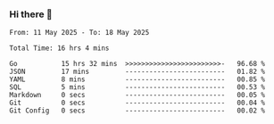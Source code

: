 ### Hi there 👋

<!--
**zhumeme/zhumeme** is a ✨ _special_ ✨ repository because its `README.md` (this file) appears on your GitHub profile.

Here are some ideas to get you started:

- 🔭 I’m currently working on ...
- 🌱 I’m currently learning ...
- 👯 I’m looking to collaborate on ...
- 🤔 I’m looking for help with ...
- 💬 Ask me about ...
- 📫 How to reach me: ...
- 😄 Pronouns: ...
- ⚡ Fun fact: ...
-->

<!--START_SECTION:waka-->

```all_time
From: 11 May 2025 - To: 18 May 2025

Total Time: 16 hrs 4 mins

Go           15 hrs 32 mins  >>>>>>>>>>>>>>>>>>>>>>>>-   96.68 %
JSON         17 mins         -------------------------   01.82 %
YAML         8 mins          -------------------------   00.85 %
SQL          5 mins          -------------------------   00.53 %
Markdown     0 secs          -------------------------   00.05 %
Git          0 secs          -------------------------   00.04 %
Git Config   0 secs          -------------------------   00.02 %
```

<!--END_SECTION:waka-->
